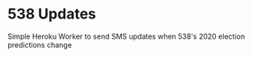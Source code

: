 # 538 Updates

Simple Heroku Worker to send SMS updates when 538's 2020 election predictions change

